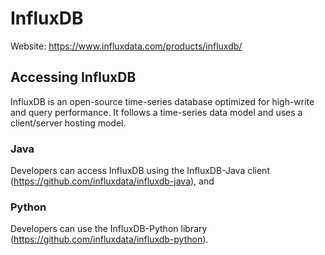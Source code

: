 # InfluxDB
Website: https://www.influxdata.com/products/influxdb/

## Accessing InfluxDB
InfluxDB is an open-source time-series database optimized for high-write 
and query performance. It follows a time-series data model and uses a client/server hosting model. 

### Java 
Developers can access InfluxDB using the InfluxDB-Java client (https://github.com/influxdata/influxdb-java), and 
### Python 
Developers can use the InfluxDB-Python library (https://github.com/influxdata/influxdb-python).
